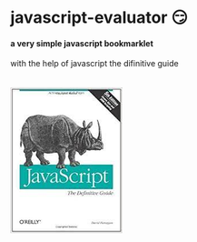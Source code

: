 # javascript-evaluator 😏                                                        
#### a very simple javascript bookmarklet 
 
with the help of javascript the difinitive guide<br/><br/><br/>
![difinitive guide](download.jpg)
